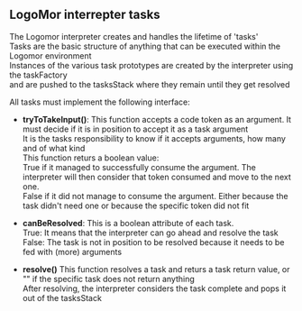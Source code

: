 ## LogoMor interrepter tasks

The Logomor interpreter creates and handles the lifetime of 'tasks'  
Tasks are the basic structure of anything that can be executed within the Logomor environment  
Instances of the various task prototypes are created by the interpreter using the taskFactory  
and are pushed to the tasksStack where they remain until they get resolved  

All tasks must implement the following interface:

- **tryToTakeInput()**:
    This function accepts a code token as an argument. It must decide if it is in position to accept it as a task argument  
    It is the tasks responsibility to know if it accepts arguments, how many and of what kind  
    This function returs a boolean value:  
    True if it managed to successfully consume the argument. The interpreter will then consider that token consumed and move to the next one.  
    False if it did not manage to consume the argument. Either because the task didn't need one or because the specific token did not fit  

- **canBeResolved**:
    This is a boolean attribute of each task.  
    True: It means that the interpreter can go ahead and resolve the task  
    False: The task is not in position to be resolved because it needs to be fed with (more) arguments  

- **resolve()**
    This function resolves a task and returs a task return value, or "" if the specific task does not return anything  
    After resolving, the interpreter considers the task complete and pops it out of the tasksStack  